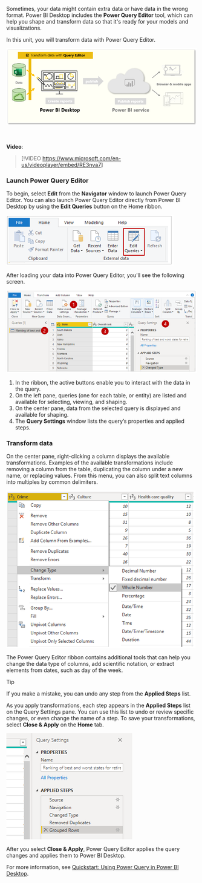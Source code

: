 ﻿Sometimes, your data might contain extra data or have data in the wrong format. Power BI Desktop includes the **Power Query Editor** tool, which can help you shape and transform data so that it's ready for your models and visualizations. 

In this unit, you will transform data with Power Query Editor.

![](../media/04-power-bi-desktop-task-overview.png)

&nbsp;

**Video**: 
> [!VIDEO https://www.microsoft.com/en-us/videoplayer/embed/RE3nva7]


### Launch Power Query Editor

To begin, select **Edit** from the **Navigator** window to launch Power Query Editor. You can also launch Power Query Editor directly from Power BI Desktop by using the **Edit Queries** button on the Home ribbon.

![](../media/03-power-bi-desktop-edit-queries.png)

After loading your data into Power Query Editor, you'll see the following screen.

![](../media/03-power-bi-desktop-query-editor.png)

1. In the ribbon, the active buttons enable you to interact with the data in the query.
2. On the left pane, queries (one for each table, or entity) are listed and available for selecting, viewing, and shaping.
3. On the center pane, data from the selected query is displayed and available for shaping.
4. The **Query Settings** window lists the query’s properties and applied steps.

### Transform data

On the center pane, right-clicking a column displays the available transformations. Examples of the available transformations include removing a column from the table, duplicating the column under a new name, or replacing values. From this menu, you can also split text columns into multiples by common delimiters.

![](../media/03-power-bi-desktop-query-editor-right-click.png)

The Power Query Editor ribbon contains additional tools that can help you change the data type of columns, add scientific notation, or extract elements from dates, such as day of the week.

> [!TIP] 
> If you make a mistake, you can undo any step from the **Applied Steps** list.

As you apply transformations, each step appears in the **Applied Steps** list on the Query Settings pane. You can use this list to undo or review specific changes, or even change the name of a step. To save your transformations, select **Close & Apply** on the **Home** tab.

![](../media/04-power-bi-desktop-query-editor-applied-steps.png)

After you select **Close & Apply**, Power Query Editor applies the query changes and applies them to Power BI Desktop.

For more information, see [Quickstart: Using Power Query in Power BI Desktop](https://docs.microsoft.com/power-query/power-query-quickstart-using-power-bi).
